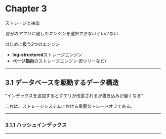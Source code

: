 # Chapter 3

ストレージと抽出

*自分のアプリに適したエンジンを選択できないといけない*

はじめに扱う2つのエンジン

* **log-structured**ストレージエンジン
* **ページ指向**のストレージエンジン (Bツリーなど)

-----

## 3.1 データベースを駆動するデータ構造

"インデックスを追加するとクエリが改善されるが書き込みが遅くなる"

これは、ストレージシステムにおける重要なトレードオフである。

-----

### 3.1.1 ハッシュインデックス

-----
